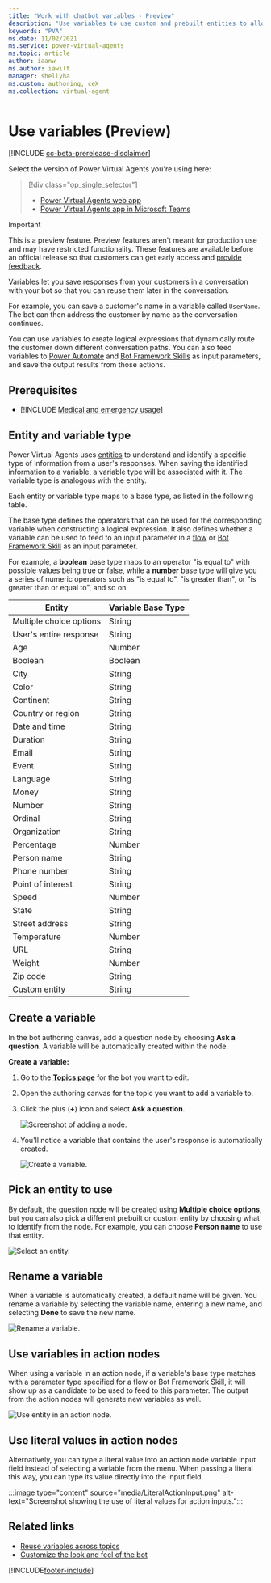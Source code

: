 ```yaml
---
title: "Work with chatbot variables - Preview"
description: "Use variables to use custom and prebuilt entities to allow for customized conversations in your bot."
keywords: "PVA"
ms.date: 11/02/2021
ms.service: power-virtual-agents
ms.topic: article
author: iaanw
ms.author: iawilt
manager: shellyha
ms.custom: authoring, ceX
ms.collection: virtual-agent
---
```


# Use variables (Preview)

[!INCLUDE [cc-beta-prerelease-disclaimer](includes/cc-beta-prerelease-disclaimer.md)]

Select the version of Power Virtual Agents you're using here:

> [!div class="op_single_selector"]
> - [Power Virtual Agents web app](authoring-variables.md)
> - [Power Virtual Agents app in Microsoft Teams](teams/authoring-variables-teams.md)

>[!IMPORTANT]
>This is a preview feature.
>Preview features aren't meant for production use and may have restricted functionality. These features are available before an official release so that customers can get early access and [provide feedback](https://powerusers.microsoft.com/t5/Forums/ct-p/pva_forums).


Variables let you save responses from your customers in a conversation with your bot so that you can reuse them later in the conversation. 

For example, you can save a customer's name in a variable called `UserName`. The bot can then address the customer by name as the conversation continues.

You can use variables to create logical expressions that dynamically route the customer down different conversation paths. You can also feed variables to [Power Automate](advanced-flow.md) and [Bot Framework Skills](/azure/bot-service/bot-builder-skills-overview?view=azure-bot-service-4.0&preserve-view=true) as input parameters, and save the output results from those actions.  

## Prerequisites

- [!INCLUDE [Medical and emergency usage](includes/pva-usage-limitations.md)]


## Entity and variable type
Power Virtual Agents uses [entities](advanced-entities-slot-filling.md) to understand and identify a specific type of information from a user's responses. When saving the identified information to a variable, a variable type will be associated with it. The variable type is analogous with the entity. 

Each entity or variable type maps to a base type, as listed in the following table. 

The base type defines the operators that can be used for the corresponding variable when constructing a logical expression. It also defines whether a variable can be used to feed to an input parameter in a [flow](advanced-flow.md) or [Bot Framework Skill](/azure/bot-service/bot-builder-skills-overview?view=azure-bot-service-4.0&preserve-view=true) as an input parameter. 

For example, a **boolean** base type maps to an operator "is equal to" with possible values being true or false, while a **number** base type will give you a series of numeric operators such as "is equal to", "is greater than", or "is greater than or equal to", and so on.

 Entity | Variable Base Type
 ---|---
 Multiple choice options | String
 User's entire response | String
 Age | Number
 Boolean | Boolean
 City | String
 Color | String
 Continent | String
 Country or region | String
 Date and time | String
 Duration | String
 Email | String
 Event | String
 Language | String
 Money | String
 Number | String
 Ordinal | String
 Organization | String
 Percentage | Number
 Person name | String
 Phone number | String
 Point of interest | String
 Speed | Number
 State | String
 Street address | String
 Temperature | Number
 URL | String
 Weight | Number
 Zip code | String
 Custom entity | String

## Create a variable
In the bot authoring canvas, add a question node by choosing **Ask a question**. A variable will be automatically created within the node.

**Create a variable:**

1. Go to the [**Topics page**](./authoring-create-edit-topics.md) for the bot you want to edit.

1. Open the authoring canvas for the topic you want to add a variable to.

1. Click the plus (**+**) icon and select **Ask a question**. 

   ![Screenshot of adding a node.](media/handoff-add-node.png)

1. You'll notice a variable that contains the user's response is automatically created.





   ![Create a variable.](media/Automatically_created_variable_(draft).PNG)

## Pick an entity to use
By default, the question node will be created using **Multiple choice options**, but you can also pick a different prebuilt or custom entity by choosing what to identify from the node. For example, you can choose **Person name** to use that entity. 

![Select an entity.](media/Pick_an_entity_(draft).PNG)

## Rename a variable
When a variable is automatically created, a default name will be given. You rename a variable by selecting the variable name, entering a new name, and selecting **Done** to save the new name.

![Rename a variable.](media/Rename_a_variable_(draft).PNG)

## Use variables in action nodes
When using a variable in an action node, if a variable's base type matches with a parameter type specified for a flow or Bot Framework Skill, it will show up as a candidate to be used to feed to this parameter. The output from the action nodes will generate new variables as well.  

![Use entity in an action node.](media/User_a_variable_in_Skills(draft).PNG)

## Use literal values in action nodes
Alternatively, you can type a literal value into an action node variable input field instead of selecting a variable from the menu. When passing a literal this way, you can type its value directly into the input field.

:::image type="content" source="media/LiteralActionInput.png" alt-text="Screenshot showing the use of literal values for action inputs.":::



## Related links
- [Reuse variables across topics](authoring-variables-bot.md)
- [Customize the look and feel of the bot](customize-default-canvas.md)


[!INCLUDE[footer-include](includes/footer-banner.md)]
